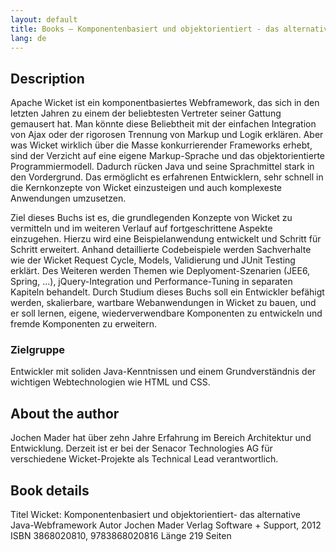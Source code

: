 ```yaml
---
layout: default
title: Books — Komponentenbasiert und objektorientiert - das alternative Java-Webframework
lang: de
---
```


## Description ##

Apache Wicket ist ein komponentbasiertes Webframework, das sich in den letzten Jahren zu einem der beliebtesten Vertreter seiner Gattung gemausert hat.
Man könnte diese Beliebtheit mit der einfachen Integration von Ajax oder der rigorosen Trennung von Markup und Logik erklären.
Aber was Wicket wirklich über die Masse konkurrierender Frameworks erhebt, sind der Verzicht auf eine eigene Markup-Sprache und das objektorientierte Programmiermodell.
Dadurch rücken Java und seine Sprachmittel stark in den Vordergrund.
Das ermöglicht es erfahrenen Entwicklern, sehr schnell in die Kernkonzepte von Wicket einzusteigen und auch komplexeste Anwendungen umzusetzen.

Ziel dieses Buchs ist es, die grundlegenden Konzepte von Wicket zu vermitteln und im weiteren Verlauf auf fortgeschrittene Aspekte einzugehen.
Hierzu wird eine Beispielanwendung entwickelt und Schritt für Schritt erweitert.
Anhand detaillierte Codebeispiele werden Sachverhalte wie der Wicket Request Cycle, Models, Validierung und JUnit Testing erklärt.
Des Weiteren werden Themen wie Deplyoment-Szenarien (JEE6, Spring, ...), jQuery-Integration und Performance-Tuning in separaten Kapiteln behandelt.
Durch Studium dieses Buchs soll ein Entwickler befähigt werden, skalierbare, wartbare Webanwendungen in Wicket zu bauen, und er soll lernen, eigene, wiederverwendbare Komponenten zu entwickeln und fremde Komponenten zu erweitern.

### Zielgruppe

Entwickler mit soliden Java-Kenntnissen und einem Grundverständnis der wichtigen Webtechnologien wie HTML und CSS.

## About the author ##

Jochen Mader hat über zehn Jahre Erfahrung im Bereich Architektur und Entwicklung.
Derzeit ist er bei der Senacor Technologies AG für verschiedene Wicket-Projekte als Technical Lead verantwortlich.

## Book details ##

Titel   Wicket: Komponentenbasiert und objektorientiert- das alternative Java-Webframework
Autor   Jochen Mader
Verlag  Software + Support, 2012
ISBN    3868020810, 9783868020816
Länge   219 Seiten

